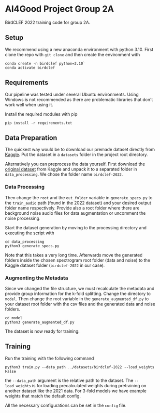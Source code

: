 # AI4Good Project Group 2A
BirdCLEF 2022 training code for group 2A.

## Setup
We recommend using a new anaconda environment with python 3.10. First clone the repo with `git clone`
and then create the environment with

```commandline
conda create -n birdclef python=3.10`
conda activate birdclef
```

## Requirements
Our pipeline was tested under several Ubuntu environments. Using Windows is not recommended
as there are problematic libraries that don't work well when using it.

Install the required modules with pip

```commandline
pip install -r requirements.txt
```



## Data Preparation
The quickest way would be to download our premade dataset directly
from [Kaggle](https://www.kaggle.com/datasets/mathiasvogel/birdclef-mel).
Put the dataset in a `datasets` folder in the project root directory.

Alternatively you can preprocess the data yourself. First download the
[original dataset](https://www.kaggle.com/competitions/birdclef-2022/data)
from Kaggle and unpack it to a separated folder in `data_processing`. We chose the folder
name `birdclef-2022`.

### Data Processing
Then change the `root` and the `out_folder` variable in `generate_specs.py` to
the `train_audio` path (found in the 2022 dataset) and your desired output folder name 
respectively. Provide also a root folder where there are background noise audio files for
data augmentation or uncomment the noise processing.

Start the dataset generation by moving to the processing directory and executing the script with

```commandline
cd data_processing
python3 generate_specs.py
```
Note that this takes a very long time. Afterwards move the generated folders inside the chosen
spectrogram root folder (data and noise) to the Kaggle
dataset folder (`birdclef-2022` in our case).

### Augmenting the Metadata
Since we changed the file structure, we must recalculate the metadata and provide group
information for the k-fold splitting. Change the directory to `model`. Then change
the root variable in the `generate_augmented_df.py` to your dataset root folder with the
csv files and the generated data and noise folders.

````commandline
cd model
python3 generate_augmented_df.py
````

The dataset is now ready for training.

## Training
Run the training with the following command
````commandline
python3 train.py --data_path ../datasets/birdclef-2022 --load_weights False
````
the ``--data_path`` argument is the relative path to the dataset. The `--load_weights` is for
loading precalculated weights during pretraining on another dataset like the 2021 data. For 3-fold
models we have example weights that match the default config.

All the necessary configurations can be set in the ``config`` file.

